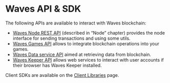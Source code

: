 # Waves API & SDK

The following APIs are available to interact with Waves blockchain:

* [Waves Node REST API](/en/waves-node/node-api) (described in “Node” chapter) provides the node interface for sending transactions and using some utils.
* [Waves Games API](/en/building-apps/waves-api-and-sdk/waves-gaming-api) allows to integrate blockchain operations into your games.
* [Waves Data service API](/en/building-apps/waves-api-and-sdk/waves-data-service-api) aimed at retrieving data from blockchain.
* [Waves Keeper API](/en/ecosystem/waves-keeper/waves-keeper-api) allows web services to interact with user accounts if their browser has Waves Keeper installed.

Client SDKs are available on the [Client Libraries](/en/building-apps/waves-api-and-sdk/client-libraries) page.
